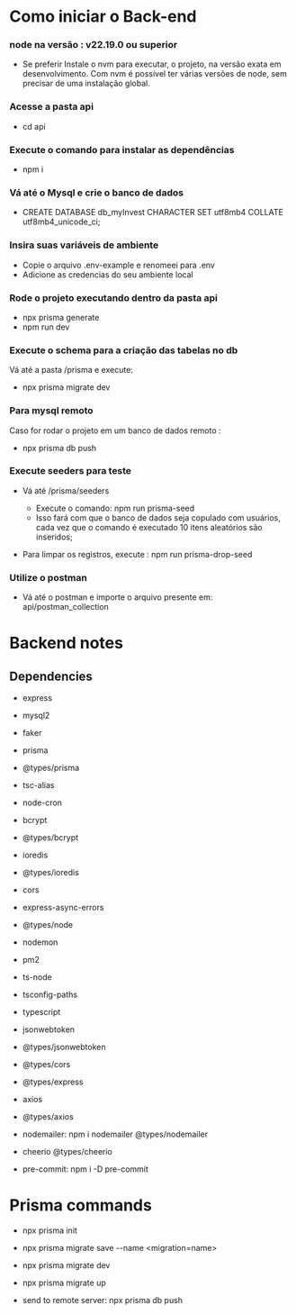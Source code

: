 # Como iniciar o Back-end

### node na versão : v22.19.0 ou superior

- Se preferir Instale o nvm para executar, o projeto, na versão exata em desenvolvimento. Com nvm é possível ter várias versões de node, sem precisar de uma instalação global.


### Acesse a pasta api
- cd api

### Execute o comando para instalar as dependências
- npm i

### Vá até o Mysql e crie o banco de dados
- CREATE DATABASE db_myInvest CHARACTER SET utf8mb4 COLLATE utf8mb4_unicode_ci;

### Insira suas variáveis de ambiente
- Copie o arquivo .env-example e renomeei para .env
 - Adicione as credencias do seu ambiente local

### Rode o projeto executando dentro da pasta api
- npx prisma generate
- npm run dev

### Execute o schema para a criação das tabelas no db
  Vá até a pasta /prisma e execute: 
  - npx prisma migrate dev

### Para mysql remoto
 Caso for rodar o projeto em um banco de dados remoto : 
 - npx prisma db push   


### Execute seeders para teste
- Vá até /prisma/seeders 
  - Execute o comando: npm run prisma-seed
  - Isso fará com que o banco de dados seja copulado com usuários, cada vez que o comando é executado 10 itens aleatórios são inseridos;

- Para limpar os registros, execute : npm run prisma-drop-seed

### Utilize o postman
- Vá até o postman e importe o arquivo presente em: api/postman_collection



# Backend notes

## Dependencies
- express
- mysql2

- faker

- prisma
- @types/prisma

- tsc-alias

- node-cron

- bcrypt
- @types/bcrypt

- ioredis
- @types/ioredis

- cors
- express-async-errors
- @types/node
- nodemon
- pm2

- ts-node
- tsconfig-paths
- typescript

- jsonwebtoken
- @types/jsonwebtoken

- @types/cors
- @types/express

- axios
- @types/axios 

- nodemailer: npm i nodemailer @types/nodemailer

- cheerio @types/cheerio

- pre-commit: npm i -D pre-commit

# Prisma commands

- npx prisma init

- npx prisma migrate save --name <migration=name>

- npx prisma migrate dev

- npx prisma migrate up 

- send to remote server: npx prisma db push